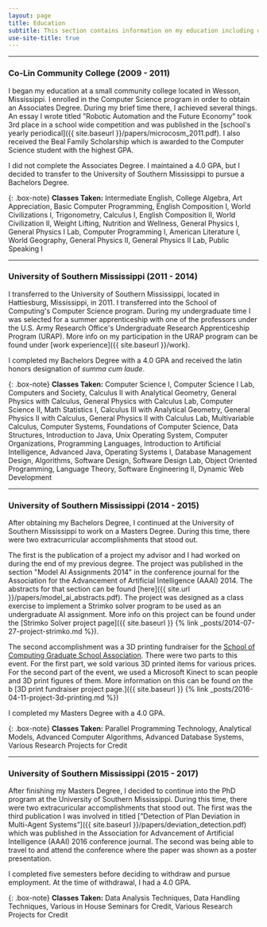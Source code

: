 ```yaml
---
layout: page
title: Education
subtitle: This section contains information on my education including degrees, classes, accomplishments, and other information.
use-site-title: true
---
```


***

### Co-Lin Community College (2009 - 2011)

I began my education at a small community college located in Wesson, Mississippi. I enrolled in the Computer Science program in order to obtain an Associates Degree. During my brief time there, I achieved several things. An essay I wrote titled ”Robotic Automation and the Future Economy” took 3rd place in a school wide competition and was published in the [school's yearly periodical]({{ site.baseurl }}/papers/microcosm_2011.pdf). I also received the Beal Family Scholarship which is awarded to the Computer Science student with the highest GPA. 

I did not complete the Associates Degree. I maintained a 4.0 GPA, but I decided to transfer to the University of Southern Mississippi to pursue a Bachelors Degree.

{: .box-note}
**Classes Taken:**
 Intermediate English, College Algebra, Art Appreciation, Basic Computer Programming, English Composition I, World Civilizations I, Trigonometry, Calculus I, English Composition II, World Civilization II, Weight Lifting, Nutrition and Wellness, General Physics I, General Physics I Lab, Computer Programming I, American Literature I, World Geography, General Physics II, General Physics II Lab, Public Speaking I

***

### University of Southern Mississippi (2011 - 2014)

I transferred to the University of Southern Mississippi, located in Hattiesburg, Mississippi, in 2011. I transferred into the School of Computing's Computer Science program. During my undergraduate time I was selected for a summer apprenticeship with one of the professors under the U.S. Army Research Office's Undergraduate Research Apprenticeship Program (URAP). More info on my participation in the URAP program can be found under [work experience]({{ site.baseurl }}/work).

I completed my Bachelors Degree with a 4.0 GPA and received the latin honors designation of _summa cum laude_.

{: .box-note}
**Classes Taken:**
Computer Science I, Computer Science I Lab, Computers and Society, Calculus II with Analytical Geometry, General Physics with Calculus, General Physics with Calculus Lab, Computer Science II, Math Statistics I, Calculus III with Analytical Geometry, General Physics II with Calculus, General Physics II with Calculus Lab, Multivariable Calculus, Computer Systems, Foundations of Computer Science, Data Structures, Introduction to Java, Unix Operating System, Computer Organizations, Programming Languages, Introduction to Artificial Intelligence, Advanced Java, Operating Systems I, Database Management Design, Algorithms, Software Design, Software Design Lab, Object Oriented Programming, Language Theory, Software Engineering II, Dynamic Web Development

***

### University of Southern Mississippi (2014 - 2015)

After obtaining my Bachelors Degree, I continued at the University of Southern Mississippi to work on a Masters Degree. During this time, there were two extracurricular accomplishments that stood out. 

The first is the publication of a project my advisor and I had worked on during the end of my previous degree. The project was published in the section "Model AI Assignments 2014" in the conference journal for the Association for the Advancement of Artificial Intelligence (AAAI) 2014. The abstracts for that section can be found [here]({{ site.url }}/papers/model_ai_abstracts.pdf). The project was designed as a class exercise to implement a Strimko solver program to be used as an undergraduate AI assignment. More info on this project can be found under the [Strimko Solver project page]({{ site.baseurl }} {% link _posts/2014-07-27-project-strimko.md %}). 

The second accomplishment was a 3D printing fundraiser for the [School of Computing Graduate School Association](https://www.usm.edu/computing/graduate-student-association). There were two parts to this event. For the first part, we sold various 3D printed items for various prices. For the second part of the event, we used a Microsoft Kinect to scan people and 3D print figures of them. More information on this can be found on the b [3D print fundraiser project page.]({{ site.baseurl }} {% link _posts/2016-04-11-project-3d-printing.md %})

I completed my Masters Degree with a 4.0 GPA.

{: .box-note}
**Classes Taken:**
Parallel Programming Technology, Analytical Models, Advanced Computer Algorithms, Advanced Database Systems, Various Research Projects for Credit

***

### University of Southern Mississippi (2015 - 2017)

After finishing my Masters Degree, I decided to continue into the PhD program at the University of Southern Mississippi. During this time, there were two extracuricular accomplishments that stood out. The first was the third publication I was involved in titled [”Detection of Plan Deviation in Multi-Agent Systems”]({{ site.baseurl }}/papers/deviation_detection.pdf) which was published in the Association for Advancement of Artificial Intelligence (AAAI) 2016 conference journal. The second was being able to travel to and attend the conference where the paper was shown as a poster presentation. 

I completed five semesters before deciding to withdraw and pursue employment. At the time of withdrawal, I had a 4.0 GPA.


{: .box-note}
**Classes Taken:**
Data Analysis Techniques, Data Handling Techniques, Various in House Seminars for Credit, Various Research Projects for Credit